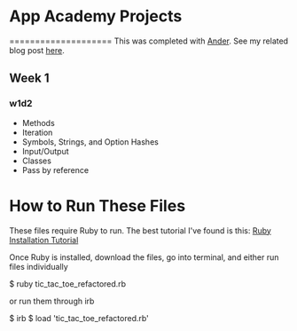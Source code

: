 # App Academy Projects
====================
This was completed with [Ander](https://github.com/Catamarander). See my related blog post [here](http://cssherry.tumblr.com/post/104830470794/w1d2-methods-iterations-symbols-strings). 


## Week 1
### w1d2
* Methods
* Iteration
* Symbols, Strings, and Option Hashes
* Input/Output
* Classes
* Pass by reference

# How to Run These Files
These files require Ruby to run. The best tutorial I've found is this: [Ruby Installation Tutorial](http://installrails.com/steps)

Once Ruby is installed, download the files, go into terminal, and either run files individually

$ ruby tic_tac_toe_refactored.rb

or run them through irb

$ irb
$ load 'tic_tac_toe_refactored.rb'
